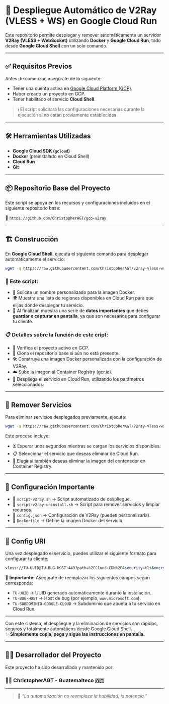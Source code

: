 # 🚀 Despliegue Automático de V2Ray (VLESS + WS) en Google Cloud Run

Este repositorio permite desplegar y remover automáticamente un servidor **V2Ray (VLESS + WebSocket)** utilizando **Docker** y **Google Cloud Run**, todo desde **Google Cloud Shell** con un solo comando.

---

## ✅ Requisitos Previos

Antes de comenzar, asegúrate de lo siguiente:

- Tener una cuenta activa en [Google Cloud Platform (GCP)](https://console.cloud.google.com/).
- Haber creado un proyecto en GCP.
- Tener habilitado el servicio **Cloud Shell**.

> ℹ️ El script solicitará las configuraciones necesarias durante la ejecución si no están previamente establecidas.

---

## 🛠 Herramientas Utilizadas

- **Google Cloud SDK (`gcloud`)**
- **Docker** (preinstalado en Cloud Shell)
- **Cloud Run**
- **Git**

---

## 📦 Repositorio Base del Proyecto

Este script se apoya en los recursos y configuraciones incluidos en el siguiente repositorio base:

🔗 [`https://github.com/ChristopherAGT/gcp-v2ray`](https://github.com/ChristopherAGT/gcp-v2ray)

---

## 🏗️ Construcción

En **Google Cloud Shell**, ejecuta el siguiente comando para desplegar automáticamente el servicio:

```bash
wget -q https://raw.githubusercontent.com/ChristopherAGT/v2ray-vless-ws/main/script-v2ray.sh -O script-v2ray.sh && bash script-v2ray.sh
```

### 🧱 Este script:

- 🧩 Solicita un nombre personalizado para la imagen Docker.
- 🌍 Muestra una lista de regiones disponibles en Cloud Run para que elijas dónde desplegar tu servicio.
- 📸 Al finalizar, muestra una serie de **datos importantes** que debes **guardar o capturar en pantalla**, ya que son necesarios para configurar tu cliente.

### 📋 Detalles sobre la función de este cript:

- 🔎 Verifica el proyecto activo en GCP.
- 📂 Clona el repositorio base si aún no está presente.
- 🛠️ Construye una imagen Docker personalizada con la configuración de V2Ray.
- ☁️ Sube la imagen al Container Registry (gcr.io).
- 🚀 Despliega el servicio en Cloud Run, utilizando los parámetros seleccionados.

---

## 🧹 Remover Servicios

Para eliminar servicios desplegados previamente, ejecuta:

```bash
wget -q https://raw.githubusercontent.com/ChristopherAGT/v2ray-vless-ws/main/script-v2ray-uninstall.sh -O script-v2ray-uninstall.sh && bash script-v2ray-uninstall.sh
```

Este proceso incluye:

- ⏳ Esperar unos segundos mientras se cargan los servicios disponibles.  
- 📋 Seleccionar el servicio que deseas eliminar de Cloud Run.  
- 🧼 Elegir si también deseas eliminar la imagen del contenedor en Container Registry.

---

## 🧾 Configuración Importante

- 📜 `script-v2ray.sh` → Script automatizado de despliegue.  
- 📜 `script-v2ray-uninstall.sh` → Script para remover servicios y limpiar recursos.  
- 📜 `config.json` → Configuración de V2Ray (puedes personalizarla).  
- 📜 `Dockerfile` → Define la imagen Docker del servicio.

---

## 🔗 Config URI

Una vez desplegado el servicio, puedes utilizar el siguiente formato para configurar tu cliente:

```bash
vless://TU-UUID@TU-BUG-HOST:443?path=%2FCloud-CDN%2F&security=tls&encryption=none&host=TU-SUBDOMINIO-GOOGLE-CLOUD&fp=random&type=ws&sni=TU-BUG-HOST#
```

🔧 **Importante:** Asegúrate de reemplazar los siguientes campos según corresponda:

- `TU-UUID` → UUID generado automáticamente durante la instalación.
- `TU-BUG-HOST` → Host de bug (por ejemplo, `www.microsoft.com`).
- `TU-SUBDOMINIO-GOOGLE-CLOUD` → Subdominio que apunta a tu servicio en Cloud Run.

---

Con este sistema, el despliegue y la eliminación de servicios son rápidos, seguros y totalmente automáticos desde Google Cloud Shell.  
✨ **Simplemente copia, pega y sigue las instrucciones en pantalla.**

---

## 👨‍💻 Desarrollador del Proyecto

Este proyecto ha sido desarrollado y mantenido por:

### **✌🏻 ChristopherAGT - Guatemalteco 🇬🇹**

---

> 💬 *“La automatización no reemplaza la habilidad; la potencia.”*
